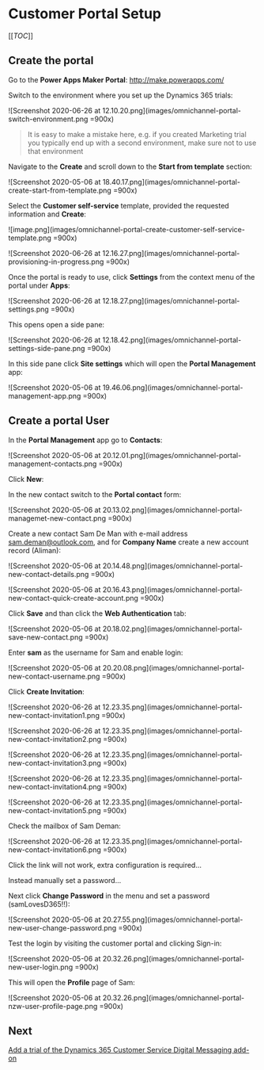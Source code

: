 # Customer Portal Setup

[[_TOC_]]

## Create the portal

Go to the **Power Apps Maker Portal**:
http://make.powerapps.com/


Switch to the environment where you set up the Dynamics 365 trials:

![Screenshot 2020-06-26 at 12.10.20.png](images/omnichannel-portal-switch-environment.png =900x)

> It is easy to make a mistake here, e.g. if you created Marketing trial you typically end up with a second environment, make sure not to use that environment

Navigate to the **Create** and scroll down to the **Start from template** section:

![Screenshot 2020-05-06 at 18.40.17.png](images/omnichannel-portal-create-start-from-template.png =900x)

Select the **Customer self-service** template, provided the requested information and **Create**:

![image.png](images/omnichannel-portal-create-customer-self-service-template.png =900x)

![Screenshot 2020-06-26 at 12.16.27.png](images/omnichannel-portal-provisioning-in-progress.png =900x)

Once the portal is ready to use, click **Settings** from the context menu of the portal under **Apps**:

![Screenshot 2020-06-26 at 12.18.27.png](images/omnichannel-portal-settings.png =900x)

This opens open a side pane:

![Screenshot 2020-06-26 at 12.18.42.png](images/omnichannel-portal-settings-side-pane.png =900x)


In this side pane click **Site settings** which will open the **Portal Management** app:

![Screenshot 2020-05-06 at 19.46.06.png](images/omnichannel-portal-management-app.png =900x) 


## Create a portal User

In the **Portal Management** app go to **Contacts**:

![Screenshot 2020-05-06 at 20.12.01.png](images/omnichannel-portal-management-contacts.png =900x)

Click **New**:

In the new contact switch to the **Portal contact** form:

![Screenshot 2020-05-06 at 20.13.02.png](images/omnichannel-portal-managemet-new-contact.png =900x)

Create a new contact Sam De Man with e-mail address sam.deman@outlook.com, and for **Company Name** create a new account record (Aliman):

![Screenshot 2020-05-06 at 20.14.48.png](images/omnichannel-portal-new-contact-details.png =900x)

![Screenshot 2020-05-06 at 20.16.43.png](images/omnichannel-portal-new-contact-quick-create-account.png =900x)

Click **Save** and than click the **Web Authentication** tab:

![Screenshot 2020-05-06 at 20.18.02.png](images/omnichannel-portal-save-new-contact.png =900x)

Enter **sam** as the username for Sam and enable login:

![Screenshot 2020-05-06 at 20.20.08.png](images/omnichannel-portal-new-contact-username.png =900x)

Click **Create Invitation**:

![Screenshot 2020-06-26 at 12.23.35.png](images/omnichannel-portal-new-contact-invitation1.png =900x)

![Screenshot 2020-06-26 at 12.23.35.png](images/omnichannel-portal-new-contact-invitation2.png =900x)

![Screenshot 2020-06-26 at 12.23.35.png](images/omnichannel-portal-new-contact-invitation3.png =900x)

![Screenshot 2020-06-26 at 12.23.35.png](images/omnichannel-portal-new-contact-invitation4.png =900x)

![Screenshot 2020-06-26 at 12.23.35.png](images/omnichannel-portal-new-contact-invitation5.png =900x)

Check the mailbox of Sam Deman:

![Screenshot 2020-06-26 at 12.23.35.png](images/omnichannel-portal-new-contact-invitation6.png =900x)

Click the link will not work, extra configuration is required...

Instead manually set a password...

Next click **Change Password** in the menu and set a password (samLovesD365!!):

![Screenshot 2020-05-06 at 20.27.55.png](images/omnichannel-portal-new-user-change-password.png =900x)

Test the login by visiting the customer portal and clicking Sign-in:

![Screenshot 2020-05-06 at 20.32.26.png](images/omnichannel-portal-new-user-login.png =900x)

This will open the **Profile** page of Sam:

![Screenshot 2020-05-06 at 20.32.26.png](images/omnichannel-portal-nzw-user-profile-page.png =900x)

## Next

[Add a trial of the Dynamics 365 Customer Service Digital Messaging add-on](Add-a-trial-of-the-Dynamics-365-Customer-Service-Digital-Messaging-add%2Don)